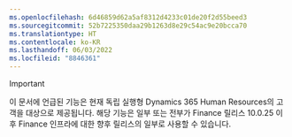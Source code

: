 ```yaml
---
ms.openlocfilehash: 6d46859d62a5af8312d4233c01de20f2d55beed3
ms.sourcegitcommit: 52b7225350daa29b1263d8e29c54ac9e20bcca70
ms.translationtype: HT
ms.contentlocale: ko-KR
ms.lasthandoff: 06/03/2022
ms.locfileid: "8846361"
---
```

> [!IMPORTANT]
> 이 문서에 언급된 기능은 현재 독립 실행형 Dynamics 365 Human Resources의 고객을 대상으로 제공됩니다. 해당 기능은 일부 또는 전부가 Finance 릴리스 10.0.25 이후 Finance 인프라에 대한 향후 릴리스의 일부로 사용할 수 있습니다.
